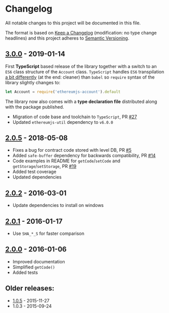 # Changelog

All notable changes to this project will be documented in this file.

The format is based on [Keep a Changelog](http://keepachangelog.com/en/1.0.0/)
(modification: no type change headlines) and this project adheres to
[Semantic Versioning](http://semver.org/spec/v2.0.0.html).

## [3.0.0] - 2019-01-14

First **TypeScript** based release of the library together with a switch to an `ES6`
class structure of the `Account` class. `TypeScript` handles `ES6` transpilation
[a bit differently](https://github.com/Microsoft/TypeScript/issues/2719) (at the
end: cleaner) than `babel` so `require` syntax of the library slightly changes to:

```javascript
let Account = require('ethereumjs-account').default
```

The library now also comes with a **type declaration file** distributed along with the package published.

- Migration of code base and toolchain to `TypeScript`, PR [#27](https://github.com/ethereumjs/ethereumjs-account/pull/27)
- Updated `ethereumjs-util` dependency to `v6.0.0`

[3.0.0]: https://github.com/ethereumjs/ethereumjs-vm/compare/%40ethereumjs%2Faccount%402.0.5...%40ethereumjs%2F3.0.0

## [2.0.5] - 2018-05-08

- Fixes a bug for contract code stored with level DB, PR [#5](https://github.com/ethereumjs/ethereumjs-account/pull/5)
- Added `safe-buffer` dependency for backwards compatibility, PR [#14](https://github.com/ethereumjs/ethereumjs-account/pull/14)
- Code examples in README for `getCode`/`setCode` and `getStorage`/`setStorage`, PR [#19](https://github.com/ethereumjs/ethereumjs-account/pull/19)
- Added test coverage
- Updated dependencies

[2.0.5]: https://github.com/ethereumjs/ethereumjs-vm/compare/%40ethereumjs%2Faccount%402.0.2...%40ethereumjs%2F2.0.5

## [2.0.2] - 2016-03-01

- Update dependencies to install on windows

[2.0.2]: https://github.com/ethereumjs/ethereumjs-vm/compare/%40ethereumjs%2Faccount%402.0.1...%40ethereumjs%2F2.0.2

## [2.0.1] - 2016-01-17

- Use `SHA_*_S` for faster comparison

[2.0.1]: https://github.com/ethereumjs/ethereumjs-vm/compare/%40ethereumjs%2Faccount%402.0.0...%40ethereumjs%2F2.0.1

## [2.0.0] - 2016-01-06

- Improved documentation
- Simplified `getCode()`
- Added tests

[2.0.0]: https://github.com/ethereumjs/ethereumjs-vm/compare/%40ethereumjs%2Faccount%401.0.5...%40ethereumjs%2F2.0.0

## Older releases:

- [1.0.5](https://github.com/ethereumjs/ethereumjs-vm/compare/%40ethereumjs%2Faccount%401.0.3...%40ethereumjs%2F1.0.5) - 2015-11-27
- 1.0.3 - 2015-09-24
